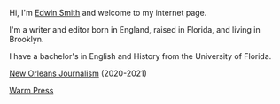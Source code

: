 Hi, I'm [Edwin Smith](http://linkedin.com/in/edwinlsmith/) and welcome to my internet page. 

I'm a writer and editor born in England, raised in Florida, and living in Brooklyn.

I have a bachelor's in English and History from the University of Florida.

[New Orleans Journalism](https://github.com/Parquetry/parquetry.github.io/blob/main/New%20Orleans%20journlism.pdf) (2020-2021)

[Warm Press](deepsuburb.com)
